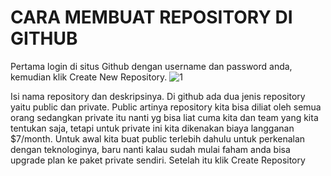 # CARA MEMBUAT REPOSITORY DI GITHUB 

Pertama login di situs Github dengan username dan password anda, kemudian klik Create New Repository.
![1](https://github.com/asmarfil/asmarfil/assets/156057446/1df8be14-61ae-4b1a-b2f6-5aee07924cc7)

Isi nama repository dan deskripsinya. Di github ada dua jenis repository yaitu public dan private. Public artinya repository kita bisa diliat oleh semua orang sedangkan private itu nanti yg bisa liat cuma kita dan team yang kita tentukan saja, tetapi untuk private ini kita dikenakan biaya langganan $7/month. Untuk awal kita buat public terlebih dahulu untuk perkenalan dengan teknologinya, baru nanti kalau sudah mulai faham anda bisa upgrade plan ke paket private sendiri. Setelah itu klik Create Repository




